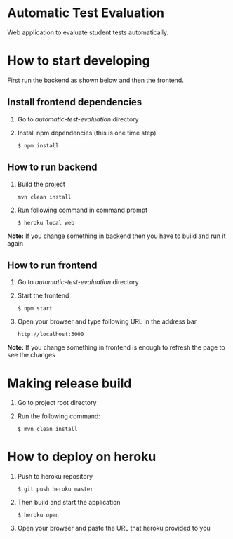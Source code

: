 Automatic Test Evaluation
======================

Web application to evaluate student tests automatically.

# How to start developing

First run the backend as shown below and then the frontend.

Install frontend dependencies
-----------------------------
1. Go to *automatic-test-evaluation* directory
2. Install npm dependencies (this is one time step)

    `$ npm install`

How to run backend
------------------
1. Build the project

    `mvn clean install`
2. Run following command in command prompt

    `$ heroku local web`

**Note:** If you change something in backend then you have to build and run it again

How to run frontend
-------------------
1. Go to *automatic-test-evaluation* directory
2. Start the frontend
   
    `$ npm start`
3. Open your browser and type following URL in the address bar

    `http://localhost:3000`

**Note:** If you change something in frontend is enough to refresh the page to see the changes


# Making release build

1. Go to project root directory
2. Run the following command:

    `$ mvn clean install`

# How to deploy on heroku
1. Push to heroku repository

    `$ git push heroku master`
2. Then build and start the application

    `$ heroku open`
3. Open your browser and paste the URL that heroku provided to you
